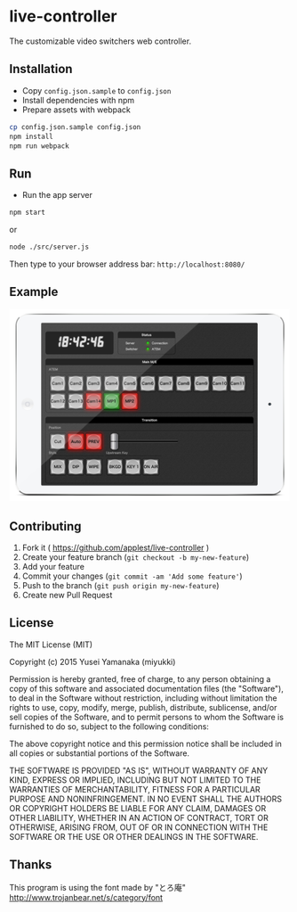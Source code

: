 live-controller
========
The customizable video switchers web controller.

Installation
--------
- Copy `config.json.sample` to `config.json`
- Install dependencies with npm
- Prepare assets with webpack

```sh
cp config.json.sample config.json
npm install
npm run webpack
```

Run
--------
- Run the app server

```sh
npm start
```
or 
```sh
node ./src/server.js
```
Then type to your browser address bar: `http://localhost:8080/`

Example
--------
![](docs/ipad-mini-demo.png)

Contributing
--------
1. Fork it ( https://github.com/applest/live-controller )
2. Create your feature branch (`git checkout -b my-new-feature`)
3. Add your feature
4. Commit your changes (`git commit -am 'Add some feature'`)
5. Push to the branch (`git push origin my-new-feature`)
6. Create new Pull Request

License
--------
The MIT License (MIT)

Copyright (c) 2015 Yusei Yamanaka (miyukki)

Permission is hereby granted, free of charge, to any person obtaining a copy
of this software and associated documentation files (the "Software"), to deal
in the Software without restriction, including without limitation the rights
to use, copy, modify, merge, publish, distribute, sublicense, and/or sell
copies of the Software, and to permit persons to whom the Software is
furnished to do so, subject to the following conditions:

The above copyright notice and this permission notice shall be included in
all copies or substantial portions of the Software.

THE SOFTWARE IS PROVIDED "AS IS", WITHOUT WARRANTY OF ANY KIND, EXPRESS OR
IMPLIED, INCLUDING BUT NOT LIMITED TO THE WARRANTIES OF MERCHANTABILITY,
FITNESS FOR A PARTICULAR PURPOSE AND NONINFRINGEMENT. IN NO EVENT SHALL THE
AUTHORS OR COPYRIGHT HOLDERS BE LIABLE FOR ANY CLAIM, DAMAGES OR OTHER
LIABILITY, WHETHER IN AN ACTION OF CONTRACT, TORT OR OTHERWISE, ARISING FROM,
OUT OF OR IN CONNECTION WITH THE SOFTWARE OR THE USE OR OTHER DEALINGS IN
THE SOFTWARE.

Thanks
--------
This program is using the font made by "とろ庵"  
http://www.trojanbear.net/s/category/font
